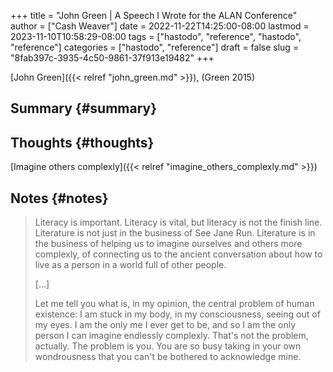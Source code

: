 +++
title = "John Green | A Speech I Wrote for the ALAN Conference"
author = ["Cash Weaver"]
date = 2022-11-22T14:25:00-08:00
lastmod = 2023-11-10T10:58:29-08:00
tags = ["hastodo", "reference", "hastodo", "reference"]
categories = ["hastodo", "reference"]
draft = false
slug = "8fab397c-3935-4c50-9861-37f913e19482"
+++

[John Green]({{< relref "john_green.md" >}}), (Green 2015)


## Summary {#summary}


## Thoughts {#thoughts}

[Imagine others complexly]({{< relref "imagine_others_complexly.md" >}})


## Notes {#notes}

> Literacy is important. Literacy is vital, but literacy is not the finish line. Literature is not just in the business of See Jane Run. Literature is in the business of helping us to imagine ourselves and others more complexly, of connecting us to the ancient conversation about how to live as a person in a world full of other people.
>
> [...]
>
> Let me tell you what is, in my opinion, the central problem of human existence: I am stuck in my body, in my consciousness, seeing out of my eyes. I am the only me I ever get to be, and so I am the only person I can imagine endlessly complexly. That's not the problem, actually. The problem is you. You are so busy taking in your own wondrousness that you can't be bothered to acknowledge mine.
